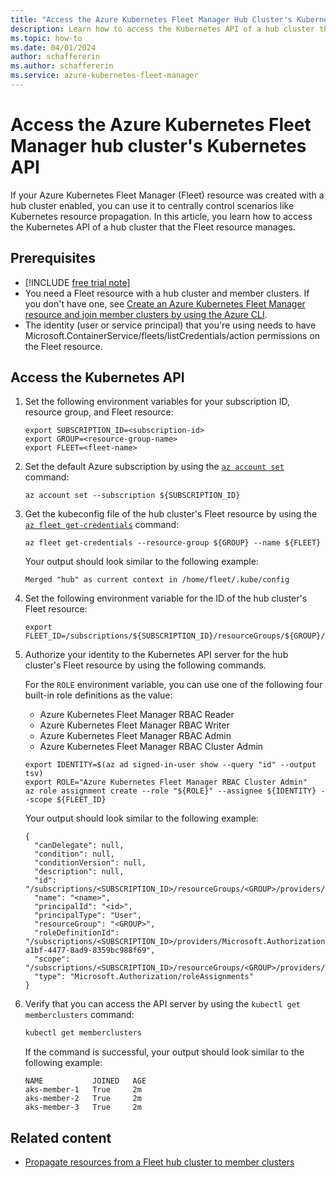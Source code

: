 ```yaml
---
title: "Access the Azure Kubernetes Fleet Manager Hub Cluster's Kubernetes API"
description: Learn how to access the Kubernetes API of a hub cluster that's managed by an Azure Kubernetes Fleet Manager resource.
ms.topic: how-to
ms.date: 04/01/2024
author: schaffererin
ms.author: schaffererin
ms.service: azure-kubernetes-fleet-manager
---
```


# Access the Azure Kubernetes Fleet Manager hub cluster's Kubernetes API

If your Azure Kubernetes Fleet Manager (Fleet) resource was created with a hub cluster enabled, you can use it to centrally control scenarios like Kubernetes resource propagation. In this article, you learn how to access the Kubernetes API of a hub cluster that the Fleet resource manages.

## Prerequisites

* [!INCLUDE [free trial note](~/reusable-content/ce-skilling/azure/includes/quickstarts-free-trial-note.md)]
* You need a Fleet resource with a hub cluster and member clusters. If you don't have one, see [Create an Azure Kubernetes Fleet Manager resource and join member clusters by using the Azure CLI](quickstart-create-fleet-and-members.md).
* The identity (user or service principal) that you're using needs to have Microsoft.ContainerService/fleets/listCredentials/action permissions on the Fleet resource.

## Access the Kubernetes API

1. Set the following environment variables for your subscription ID, resource group, and Fleet resource:

    ```azurecli-interactive
    export SUBSCRIPTION_ID=<subscription-id>
    export GROUP=<resource-group-name>
    export FLEET=<fleet-name>
    ```

2. Set the default Azure subscription by using the [`az account set`][az-account-set] command:

    ```azurecli-interactive
    az account set --subscription ${SUBSCRIPTION_ID}
    ```

3. Get the kubeconfig file of the hub cluster's Fleet resource by using the [`az fleet get-credentials`][az-fleet-get-credentials] command:

    ```azurecli-interactive
    az fleet get-credentials --resource-group ${GROUP} --name ${FLEET}
    ```

   Your output should look similar to the following example:

    ```output
    Merged "hub" as current context in /home/fleet/.kube/config
    ```

4. Set the following environment variable for the ID of the hub cluster's Fleet resource:

    ```azurecli-interactive
    export FLEET_ID=/subscriptions/${SUBSCRIPTION_ID}/resourceGroups/${GROUP}/providers/Microsoft.ContainerService/fleets/${FLEET}
    ```

5. Authorize your identity to the Kubernetes API server for the hub cluster's Fleet resource by using the following commands.

   For the `ROLE` environment variable, you can use one of the following four built-in role definitions as the value:

    * Azure Kubernetes Fleet Manager RBAC Reader
    * Azure Kubernetes Fleet Manager RBAC Writer
    * Azure Kubernetes Fleet Manager RBAC Admin
    * Azure Kubernetes Fleet Manager RBAC Cluster Admin

    ```azurecli-interactive
    export IDENTITY=$(az ad signed-in-user show --query "id" --output tsv)
    export ROLE="Azure Kubernetes Fleet Manager RBAC Cluster Admin"
    az role assignment create --role "${ROLE}" --assignee ${IDENTITY} --scope ${FLEET_ID}
    ```

   Your output should look similar to the following example:

    ```output
    {
      "canDelegate": null,
      "condition": null,
      "conditionVersion": null,
      "description": null,
      "id": "/subscriptions/<SUBSCRIPTION_ID>/resourceGroups/<GROUP>/providers/Microsoft.ContainerService/fleets/<FLEET>/providers/Microsoft.Authorization/roleAssignments/<assignment>",
      "name": "<name>",
      "principalId": "<id>",
      "principalType": "User",
      "resourceGroup": "<GROUP>",
      "roleDefinitionId": "/subscriptions/<SUBSCRIPTION_ID>/providers/Microsoft.Authorization/roleDefinitions/18ab4d3d-a1bf-4477-8ad9-8359bc988f69",
      "scope": "/subscriptions/<SUBSCRIPTION_ID>/resourceGroups/<GROUP>/providers/Microsoft.ContainerService/fleets/<FLEET>",
      "type": "Microsoft.Authorization/roleAssignments"
    }
    ```

6. Verify that you can access the API server by using the `kubectl get memberclusters` command:

    ```bash
    kubectl get memberclusters
    ```

   If the command is successful, your output should look similar to the following example:

    ```output
    NAME           JOINED   AGE
    aks-member-1   True     2m
    aks-member-2   True     2m
    aks-member-3   True     2m
    ```

## Related content

* [Propagate resources from a Fleet hub cluster to member clusters](./quickstart-resource-propagation.md)

<!-- LINKS --->
[az-fleet-get-credentials]: /cli/azure/fleet#az-fleet-get-credentials
[az-account-set]: /cli/azure/account#az-account-set
